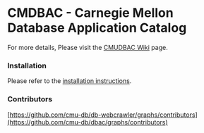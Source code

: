 # CMDBAC - Carnegie Mellon Database Application Catalog

For more details, Please visit the [CMUDBAC Wiki](https://github.com/cmu-db/dbac/wiki "CMDBAC Wiki") page.

### Installation

Please refer to the [installation instructions](https://github.com/cmu-db/dbac/wiki/Installation).

### Contributors

[https://github.com/cmu-db/db-webcrawler/graphs/contributors](https://github.com/cmu-db/dbac/graphs/contributors)

